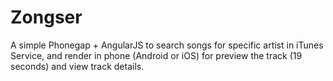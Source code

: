 Zongser
=======
A simple Phonegap + AngularJS to search songs for specific artist in iTunes Service, and render in phone (Android or iOS) for preview the track (19 seconds) and view track details.
